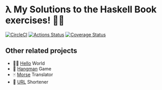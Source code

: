 # λ My Solutions to the Haskell Book exercises! 💪🏼

[![CircleCI](https://circleci.com/gh/kutyel/haskell-book/tree/master.svg?style=svg)](https://circleci.com/gh/kutyel/haskell-book/tree/master)
[![Actions Status](https://github.com/kutyel/haskell-book/workflows/Haskell%20CI/badge.svg)](https://github.com/kutyel/haskell-book/actions)
[![Coverage Status](https://coveralls.io/repos/github/kutyel/haskell-book/badge.svg?branch=master)](https://coveralls.io/github/kutyel/haskell-book?branch=master)

## Other related projects

- 👋🏼 [Hello](https://github.com/kutyel/hello) World
- 👾 [Hangman](https://github.com/kutyel/hangman) Game
- 🀄️ [Morse](https://github.com/kutyel/morse) Translator
- 🔗 [URL](https://github.com/kutyel/urlish) Shortener
